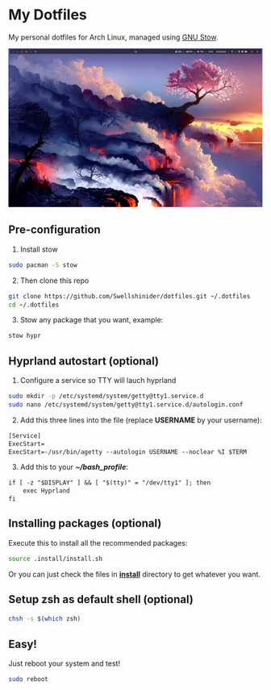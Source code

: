 # My Dotfiles

My personal dotfiles for Arch Linux, managed using [GNU Stow](https://www.gnu.org/software/stow/).

![Preview](./docs/image.png)

## Pre-configuration

1) Install stow
```bash
sudo pacman -S stow
```

2) Then clone this repo

```bash
git clone https://github.com/Swellshinider/dotfiles.git ~/.dotfiles
cd ~/.dotfiles
```

3) Stow any package that you want, example:

```bash
stow hypr
```

## Hyprland autostart (optional)

1) Configure a service so TTY will  lauch hyprland
```bash
sudo mkdir -p /etc/systemd/system/getty@tty1.service.d
sudo nano /etc/systemd/system/getty@tty1.service.d/autologin.conf
```
2) Add this three lines into the file (replace **USERNAME** by your username):
```text
[Service]
ExecStart=
ExecStart=-/usr/bin/agetty --autologin USERNAME --noclear %I $TERM
```
3) Add this to your ***~/bash_profile***:
```text
if [ -z "$DISPLAY" ] && [ "$(tty)" = "/dev/tty1" ]; then
    exec Hyprland
fi
```

## Installing packages (optional)

Execute this to install all the recommended packages:

```bash
source .install/install.sh
```
Or you can just check the files in **[install](./install/)** directory to get whatever you want.

## Setup zsh as default shell (optional)

```bash
chsh -s $(which zsh)
```

## Easy!

Just reboot your system and test!

```bash
sudo reboot
```